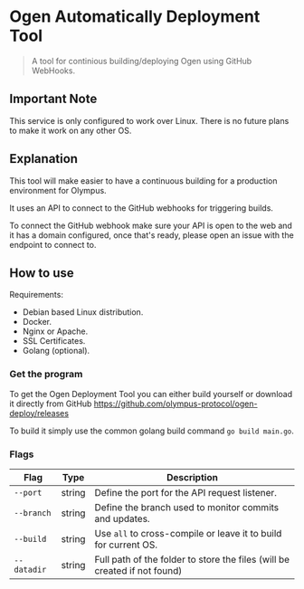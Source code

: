 # Ogen Automatically Deployment Tool

> A tool for continious building/deploying Ogen using GitHub WebHooks.

## Important Note

This service is only configured to work over Linux. There is no future plans to make it work on any other OS.

## Explanation

This tool will make easier to have a continuous building for a production environment for Olympus.

It uses an API to connect to the GitHub webhooks for triggering builds.

To connect the GitHub webhook make sure your API is open to the web and it has a domain configured, once that's ready, please open an issue with the endpoint to connect to.

## How to use

Requirements:

- Debian based Linux distribution.
- Docker.
- Nginx or Apache.
- SSL Certificates.
- Golang (optional).

### Get the program

To get the Ogen Deployment Tool you can either build yourself or download it directly from GitHub <https://github.com/olympus-protocol/ogen-deploy/releases>

To build it simply use the common golang build command `go build main.go`.

### Flags

| Flag        | Type   | Description                                                                |
|-------------|--------|----------------------------------------------------------------------------|
| `--port`    | string | Define the port for the API request listener.                              |
| `--branch`  | string | Define the branch used to monitor commits and updates.                     |
| `--build`   | string | Use `all` to cross-compile or leave it to build for current OS.            |
| `--datadir` | string | Full path of the folder to store the files (will be created if not found)  |
